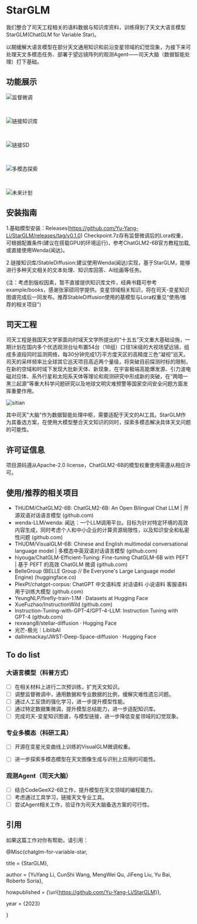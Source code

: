 # StarGLM

我们整合了司天工程相关的语料数据与知识库资料，训练得到了天文大语言模型StarGLM(ChatGLM for Variable Star)。

以期缓解大语言模型在部分天文通用知识和前沿变星领域的幻觉现象，为接下来可处理天文多模态任务、部署于望远镜阵列的观测Agent——司天大脑（数据智能处理）打下基础。
 
## 功能展示

![监督微调](example/example_1.png)

<br>

![链接知识库](example/example2.png)

<br>

![链接SD](example/example_3.png)

<br>

![多模态探索](example/example4.png)

<br>

![未来计划](example/example5.png)
## 安装指南
 
1.基础模型安装：Releases(https://github.com/Yu-Yang-Li/StarGLM/releases/tag/v0.1.0)
Checkpoint.7z存有监督微调后的Lora权重，可根据配置条件(建议在搭载GPU的环境运行)，参考ChatGLM2-6B官方教程加载,或直接使用Wenda(闻达)。

2.链接知识库/StableDiffusion:建议使用Wenda(闻达)实现，基于StarGLM，能够进行多种天文相关的文本处理、知识库回答、AI绘画等任务。

(注：考虑到版权因素，暂不直接提供知识库文件，经典书籍可参考example/books，感谢张家硕同学提供。变星领域相关知识，将在司天-变星知识图谱完成后一同发布。推荐StableDiffusion使用的基模型与Lora权重见“使用/推荐的相关项目”)
## 司天工程

司天工程是我国天文学家面向时域天文学所提出的“十五五”天文重大基础设施，一期计划在国内多个优选观测台址布置54台（18组）口径1米级的大视场望远镜，组成多波段同时监测网络，每30分钟完成1万平方度天区的高精度三色“凝视”巡天。司天的采样频率比全球其它巡天项目高近两个量级，将突破目前探测时标的限制，在新的空域和时域下发现大批新天体、新现象，在宇宙极端高能爆发源、引力波电磁对应体、系外行星和太阳系天体等理论和观测研究中形成新的突破，在“两暗一黑三起源”等重大科学问题研究以及地球文明灾难预警等国家空间安全问题方面发挥重要作用。

![sitian](example/Sitian.png)

其中司天"大脑"作为数据智能处理中枢，需要适配于天文的AI工具。StarGLM作为其备选方案，在使用大模型整合天文知识的同时，探索多模态解决具体天文问题的可能性。
## 许可证信息

项目源码遵从Apache-2.0 license，ChatGLM2-6B的模型权重使用需遵从相应许可。

## 使用/推荐的相关项目

- THUDM/ChatGLM2-6B: ChatGLM2-6B: An Open Bilingual Chat LLM | 开源双语对话语言模型 (github.com) 
- wenda-LLM/wenda: 闻达：一个LLM调用平台。目标为针对特定环境的高效内容生成，同时考虑个人和中小企业的计算资源局限性，以及知识安全和私密性问题 (github.com) 
- THUDM/VisualGLM-6B: Chinese and English multimodal conversational language model | 多模态中英双语对话语言模型 (github.com) 
- hiyouga/ChatGLM-Efficient-Tuning: Fine-tuning ChatGLM-6B with PEFT | 基于 PEFT 的高效 ChatGLM 微调 (github.com) 
- BelleGroup (BELLE Group // Be Everyone's Large Language model Engine) (huggingface.co)
- PlexPt/chatgpt-corpus: ChatGPT 中文语料库 对话语料 小说语料 客服语料 用于训练大模型 (github.com)
- YeungNLP/firefly-train-1.1M · Datasets at Hugging Face
- XueFuzhao/InstructionWild (github.com)
- Instruction-Tuning-with-GPT-4/GPT-4-LLM: Instruction Tuning with GPT-4 (github.com)
- rexwang8/stellar-diffusion · Hugging Face
- 光芒-极光｜LiblibAI
- dallinmackay/JWST-Deep-Space-diffusion · Hugging Face
## To do list

### 大语言模型（科普方式）

- [ ]  在相关材料上进行二次预训练，扩充天文知识。
- [ ]  调整监督微调中，通用数据和专业数据的比例，缓解灾难性遗忘问题。
- [ ]  通过人工反馈的强化学习，进一步提升模型性能。
- [ ]  通过特定数据集微调，提升模型总结能力，进一步适配知识库。
- [ ]  完成司天-变星知识图谱，与模型链接，进一步降低变星领域的幻觉现象。

### 专业多模态（科研工具）

- [ ]  开源在变星光变曲线上训练的VisualGLM微调权重。
- [ ]  进一步探索多模态模型在天文图像生成与识别上应用的可能性。


### 观测Agent（司天大脑）

- [ ]  结合CodeGeeX2-6B工作，提升模型在天文领域的编程能力。
- [ ]  考虑通过工具学习，链接天文专业工具。
- [ ]  尝试Agent相关工作，验证作为司天大脑备选方案的可行性。

## 引用
如果这篇工作对你有帮助，请引用：

@Misc{chatglm-for-variable-star,

  title = {StarGLM},
  
  author = {YuYang Li, CunShi Wang, MengWei Qu, JiFeng Liu, Yu Bai, Roberto Soria},
  
  howpublished = {\url{https://github.com/Yu-Yang-Li/StarGLM}},
  
  year = {2023}
  
}
